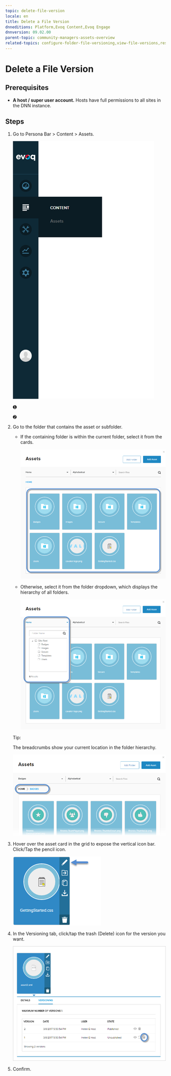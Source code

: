 ```yaml
---
topic: delete-file-version
locale: en
title: Delete a File Version
dnneditions: Platform,Evoq Content,Evoq Engage
dnnversion: 09.02.00
parent-topic: community-managers-assets-overview
related-topics: configure-folder-file-versioning,view-file-versions,restore-file-version
---
```


# Delete a File Version

## Prerequisites

*   **A host / super user account.** Hosts have full permissions to all sites in the DNN instance.

## Steps

1.  Go to Persona Bar \> Content \> Assets.
    
    ![Persona Bar > Content > Assets](img/scr-pbar-mod-Content-E91.png)
    
    ➊
    
    ➋
    
2.  Go to the folder that contains the asset or subfolder.
    
    *   If the containing folder is within the current folder, select it from the cards.
        
          
        
        ![Assets grid](img/scr-Assets-assetlist-grid-E90.png)
        
          
        
    *   Otherwise, select it from the folder dropdown, which displays the hierarchy of all folders.
        
          
        
        ![Folder selection](img/scr-Assets-folderdropdown-E90.png)
        
          
        
    
    Tip:
    
    The breadcrumbs show your current location in the folder hierarchy.
    
      
    
    ![Breadcrumbs](img/scr-Assets-breadcrumbs-E90.png)
    
      
    
3.  Hover over the asset card in the grid to expose the vertical icon bar. Click/Tap the pencil icon.
    
      
    
    ![Asset card iconbar - pencil](img/scr-Assets-assetcard-iconbar-edit-E90.png)
    
      
    
4.  In the Versioning tab, click/tap the trash (Delete) icon for the version you want.
    
      
    
    ![Asset > Edit > Versioning — Delete](img/scr-Assets-asset-edit-versioning-delete-E90.png)
    
      
    
5.  Confirm.